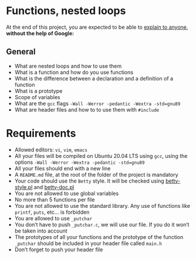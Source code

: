 # Functions, nested loops
At the end of this project, you are expected to be able to [explain to anyone](https://fs.blog/feynman-learning-technique/?fbclid=IwAR2K5_BGPVo0QjJXkOIIqNsqcXK4lTskPWJvA0asKQIGtCPWaQBdKmj1Ztg), 
**without the help of Google:**

## General
* What are nested loops and how to use them
* What is a function and how do you use functions
* What is the difference between a declaration and a definition of a function
* What is a prototype
* Scope of variables
* What are the `gcc` flags `-Wall -Werror -pedantic -Wextra -std=gnu89`
* What are header files and how to to use them with `#include`

# Requirements
* Allowed editors: `vi`, `vim`, `emacs`
* All your files will be compiled on Ubuntu 20.04 LTS using `gcc`, using the options `-Wall -Werror -Wextra -pedantic -std=gnu89`
* All your files should end with a new line
* A `README.md` file, at the root of the folder of the project is mandatory
* Your code should use the `Betty` style. It will be checked using [betty-style.pl](https://github.com/holbertonschool/Betty/blob/master/betty-style.pl) and [betty-doc.pl](https://github.com/holbertonschool/Betty/blob/master/betty-doc.pl)
* You are not allowed to use global variables
* No more than 5 functions per file
* You are not allowed to use the standard library. Any use of functions like `printf`, `puts`, etc… is forbidden
* You are allowed to use `_putchar`
* You don’t have to push `_putchar.c`, we will use our file. If you do it won’t be taken into account
* The prototypes of all your functions and the prototype of the function `_putchar` should be included in your header file called `main.h`
* Don’t forget to push your header file
